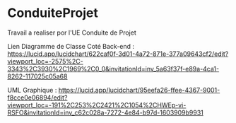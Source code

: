 # ConduiteProjet
Travail a realiser por l'UE Conduite de Projet

Lien Diagramme de Classe Coté Back-end :
https://lucid.app/lucidchart/622caf0f-3d01-4a72-871e-377a09643cf2/edit?viewport_loc=-2575%2C-3343%2C3930%2C1969%2C0_0&invitationId=inv_5a63f37f-e89a-4ca1-8262-117025c05a68

UML Graphique : https://lucid.app/lucidchart/95eefa26-ffee-4367-9001-f8cce0e06894/edit?viewport_loc=-191%2C253%2C2421%2C1054%2CHWEp-vi-RSFO&invitationId=inv_c62c028a-7272-4e84-b97d-1603909b9931

